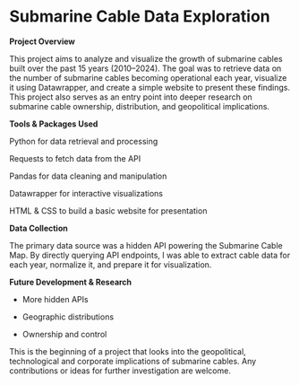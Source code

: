 # Submarine Cable Data Exploration

**Project Overview**

This project aims to analyze and visualize the growth of submarine cables built over the past 15 years (2010–2024). The goal was to retrieve data on the number of submarine cables becoming operational each year, visualize it using Datawrapper, and create a simple website to present these findings. This project also serves as an entry point into deeper research on submarine cable ownership, distribution, and geopolitical implications.

**Tools & Packages Used**

Python for data retrieval and processing

Requests to fetch data from the API

Pandas for data cleaning and manipulation

Datawrapper for interactive visualizations

HTML & CSS to build a basic website for presentation

**Data Collection**

The primary data source was a hidden API powering the Submarine Cable Map. By directly querying API endpoints, I was able to extract cable data for each year, normalize it, and prepare it for visualization.

**Future Development & Research**

- More hidden APIs

- Geographic distributions

- Ownership and control

This is the beginning of a project that looks into the geopolitical, technological and corporate implications of submarine cables. Any contributions or ideas for further investigation are welcome.
